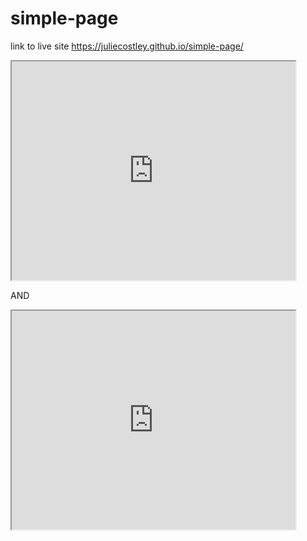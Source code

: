 # simple-page

link to live site https://juliecostley.github.io/simple-page/

<iframe src="https://juliecostley.github.io/leaflet-map-simple/" width="90%" height="350"></iframe>

 AND

 <iframe src="https://juliecostley.github.io/highcharts-scatter-csv/" width="90%" height="350"></iframe>
